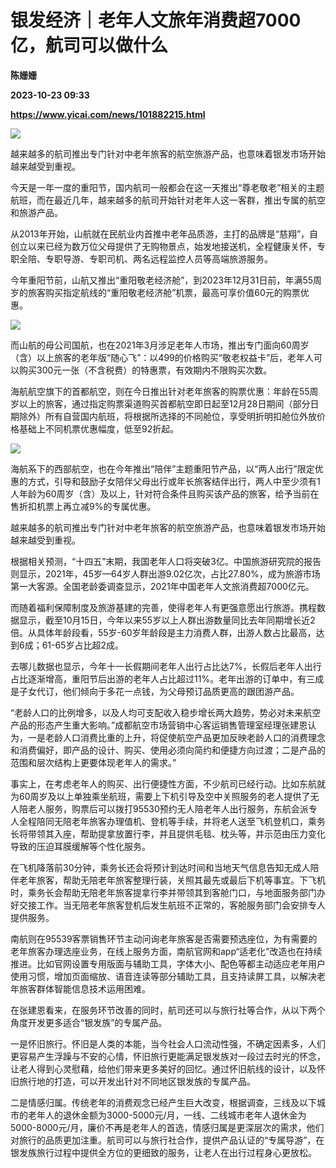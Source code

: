 # 银发经济｜老年人文旅年消费超7000亿，航司可以做什么
**陈姗姗**

**2023-10-23 09:33**

**https://www.yicai.com/news/101882215.html**

![](https://imgcdn.yicai.com/uppics/slides/2023/10/bf94d8bdd0a9283b3ad28d60be0a4c0e.jpg)

越来越多的航司推出专门针对中老年旅客的航空旅游产品，也意味着银发市场开始越来越受到重视。

今天是一年一度的重阳节，国内航司一般都会在这一天推出“尊老敬老”相关的主题航班，而在最近几年，越来越多的航司开始针对老年人这一客群，推出专属的航空和旅游产品。

从2013年开始，山航就在民航业内首推中老年品质游，主打的品牌是“慈翔”，自创立以来已经为数万位父母提供了无购物景点，始发地接送机，全程健康关怀，专职全陪、专职导游、专职司机、两名远程监控人员等高端旅游服务。

今年重阳节前，山航又推出“重阳敬老经济舱”，到2023年12月31日前，年满55周岁的旅客购买指定航线的“重阳敬老经济舱”机票，最高可享价值60元的购票优惠。

![](https://imgcdn.yicai.com/uppics/images/2023/10/5bcf2ec359fdb0789c0edb56ff760d37.jpg)

而山航的母公司国航，也在2021年3月涉足老年人市场，推出专门面向60周岁（含）以上旅客的老年版“随心飞”：以499的价格购买“敬老权益卡”后，老年人可以购买300元一张（不含税费）的特惠票，有效期内不限购买次数。

海航航空旗下的首都航空，则在今日推出针对老年旅客的购票优惠：年龄在55周岁以上的旅客，通过指定购票渠道购买首都航空即日起至12月28日期间（部分日期除外）所有自营国内航班，将根据所选择的不同舱位，享受明折明扣舱位外放价格基础上不同机票优惠幅度，低至92折起。

![](https://imgcdn.yicai.com/uppics/images/2023/10/5e2b871b30fb7e44df048eb677f1b53a.jpg)

海航系下的西部航空，也在今年推出“陪伴”主题重阳节产品，以“两人出行”限定优惠的方式，引导和鼓励子女陪伴父母出行或年长旅客结伴出行，两人中至少须有1人年龄为60周岁（含）及以上，针对符合条件且购买该产品的旅客，给予当前在售折扣机票上再立减9%的专属优惠。

越来越多的航司推出专门针对中老年旅客的航空旅游产品，也意味着银发市场开始越来越受到重视。

根据相关预测，“十四五”末期，我国老年人口将突破3亿。中国旅游研究院的报告则显示，2021年，45岁—64岁人群出游9.02亿次，占比27.80%，成为旅游市场第一大客源。全国老龄委调查显示，2021年中国老年人文旅消费超7000亿元。

而随着福利保障制度及旅游基建的完善，使得老年人有更强意愿出行旅游。携程数据显示，截至10月15日，今年以来55岁以上人群出游数量同比去年同期增长近2倍。从具体年龄段看，55岁-60岁年龄段是主力消费人群，出游人数占比最高，达到6成；61-65岁占比超2成。

去哪儿数据也显示，今年十一长假期间老年人出行占比达7%，长假后老年人出行占比逐渐增高，重阳节后出游的老年人占比超过11%。老年出游的订单中，有三成是子女代订，他们倾向于多花一点钱，为父母预订品质更高的跟团游产品。

“老龄人口的比例增多，以及人均可支配收入稳步增长两大趋势，势必对未来航空产品的形态产生重大影响。”成都航空市场营销中心客运销售管理室经理张建恩认为，一是老龄人口消费比重的上升，将促使航空产品更加反映老龄人口的消费理念和消费偏好，即产品的设计、购买、使用必须向简约和便捷方向过渡；二是产品的范围和层次结构上更要体现老年人的需求。”

事实上，在考虑老年人的购买、出行便捷性方面，不少航司已经行动。比如东航就为60周岁及以上单独乘坐航班，需要上下机引导及空中关照服务的老人提供了无人陪老人服务，购票后可以拨打95530预约无人陪老年人出行服务，东航会派专人全程陪同无陪老年旅客办理值机、登机等手续，并将老人送至飞机登机口，乘务长将带领其入座，帮助提拿放置行李，并且提供毛毯、枕头等，并示范由压力变化导致的压迫耳膜缓解等个性化服务。

在飞机降落前30分钟，乘务长还会将预计到达时间和当地天气信息告知无成人陪伴老年旅客，帮助无陪老年旅客整理行装，关照其最先或最后下机等事宜。下飞机时，乘务长会帮助无陪老年旅客提拿行李并带领其到客舱门口，与地面服务部门办好交接工作。当无陪老年旅客登机后发生航班不正常的，客舱服务部门会安排专人提供服务。

南航则在95539客票销售环节主动问询老年旅客是否需要预选座位，为有需要的老年旅客办理选座业务，在线上服务方面，南航官网和app“适老化”改造也在持续推进。比如官网设置专用版面与辅助工具，字体大小、配色等都主动适应老年用户使用习惯，增加页面缩放、语音连读等部分辅助工具，且支持读屏工具，以解决老年旅客群体智能信息技术运用困难。

在张建恩看来，在服务环节改善的同时，航司还可以与旅行社等合作，从以下两个角度开发更多适合“银发族”的专属产品。

一是怀旧旅行。怀旧是人类的本能，当今社会人口流动性强，不确定因素多，人们更容易产生浮躁与不安的心情，怀旧旅行更能满足银发族对一段过去时光的怀念，让老人得到心灵慰藉，给他们带来更多美好的回忆。通过怀旧航线的设计，以及怀旧旅行地的打造，可以开发出针对不同地区银发族的专属产品。

二是情感归属。传统老年的消费观念已经产生巨大改变，根据调查，三线及以下城市的老年人的退休金额为3000-5000元/月，一线、二线城市老年人退休金为5000-8000元/月，廉价不再是老年人的首选，情感归属是更深层次的需求，他们对旅行的品质更加注重。航司可以与旅行社合作，提供产品认证的“专属导游”，在银发族旅行过程中提供全方位的更细致的服务，让老人在出行过程身心更放松。